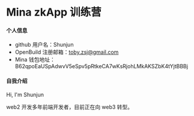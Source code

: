 # Mina zkApp 训练营

#### 个人信息

- github 用户名：Shunjun
- OpenBuild 注册邮箱：toby.zsj@gmail.com
- Mina 钱包地址：B62qpoEaUSpAdwvV5eSpv5pRtkeCA7wKsRjohLMkAKSZbK4tYjtBBBj

#### 自我介绍

Hi, I'm Shunjun

web2 开发多年前端开发者，目前正在向 web3 转型。
